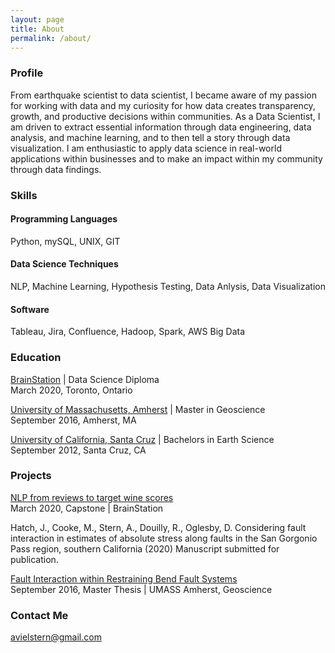 ```yaml
---
layout: page
title: About
permalink: /about/
---
```


### Profile

From earthquake scientist to data scientist, I became aware of my passion for working with data and my curiosity for how data creates transparency, growth, and productive decisions within communities. As a Data Scientist, I am driven to extract essential information through data engineering, data analysis, and machine learning, and to then tell a story through data visualization. I am enthusiastic to apply data science in real-world applications within businesses and to make an impact within my community through data findings.

### Skills
#### Programming Languages
Python, mySQL, UNIX, GIT
#### Data Science Techniques 
NLP, Machine Learning, Hypothesis Testing, Data Anlysis, Data Visualization
#### Software
Tableau, Jira, Confluence, Hadoop, Spark, AWS Big Data


### Education
[BrainStation](https://www.ucsc.edu/) | Data Science Diploma<br/>
March 2020, Toronto, Ontario

[University of Massachusetts, Amherst](https://www.umass.edu/) |  Master in Geoscience<br/>
September 2016, Amherst, MA

[University of California, Santa Cruz](https://www.ucsc.edu/) |  Bachelors in Earth Science<br/>
September 2012, Santa Cruz, CA


### Projects

[NLP from reviews to target wine scores](https://avielrs.github.io/BrainStation-Capstone/)<br/>
March 2020, Capstone | BrainStation

Hatch, J., Cooke, M., Stern, A., Douilly, R., Oglesby, D. Considering fault   interaction in estimates of absolute stress along faults in the San Gorgonio Pass region, southern California (2020) Manuscript submitted for publication.

[Fault Interaction within Restraining Bend Fault Systems](https://scholarworks.umass.edu/masters_theses_2/449/)<br/>
September 2016, Master Thesis | UMASS Amherst, Geoscience


### Contact Me
[avielstern@gmail.com](mailto:avielstern@gmail.com)